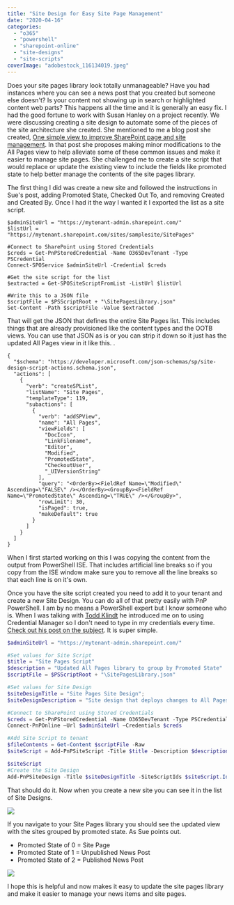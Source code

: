```yaml
---
title: "Site Design for Easy Site Page Management"
date: "2020-04-16"
categories: 
  - "o365"
  - "powershell"
  - "sharepoint-online"
  - "site-designs"
  - "site-scripts"
coverImage: "adobestock_116134019.jpeg"
---
```


Does your site pages library look totally unmanageable? Have you had instances where you can see a news post that you created but someone else doesn't? Is your content not showing up in search or highlighted content web parts? This happens all the time and it is generally an easy fix. I had the good fortune to work with Susan Hanley on a project recently. We were discussing creating a site design to automate some of the pieces of the site architecture she created. She mentioned to me a blog post she created, [One simple view to improve SharePoint page and site management](https://www.computerworld.com/article/3441838/one-simple-view-to-improve-sharepoint-page-and-site-management.html). In that post she proposes making minor modifications to the All Pages view to help alleviate some of these common issues and make it easier to manage site pages. She challenged me to create a site script that would replace or update the existing view to include the fields like promoted state to help better manage the contents of the site pages library.

The first thing I did was create a new site and followed the instructions in Sue's post, adding Promoted State, Checked Out To, and removing Created and Created By. Once I had it the way I wanted it I exported the list as a site script.

```
$adminSiteUrl = "https://mytenant-admin.sharepoint.com/"
$listUrl = "https://mytenant.sharepoint.com/sites/samplesite/SitePages"

#Connect to SharePoint using Stored Credentials
$creds = Get-PnPStoredCredential -Name O365DevTenant -Type PSCredential
Connect-SPOService $adminSiteUrl -Credential $creds

#Get the site script for the list
$extracted = Get-SPOSiteScriptFromList -ListUrl $listUrl

#Write this to a JSON file
$scriptFile = $PSScriptRoot + "\SitePagesLibrary.json"
Set-Content -Path $scriptFile -Value $extracted
```

That will get the JSON that defines the entire Site Pages list. This includes things that are already provisioned like the content types and the OOTB views. You can use that JSON as is or you can strip it down so it just has the updated All Pages view in it like this. .

```jscript
{
  "$schema": "https://developer.microsoft.com/json-schemas/sp/site-design-script-actions.schema.json",
  "actions": [
    {
      "verb": "createSPList",
      "listName": "Site Pages",
      "templateType": 119,
      "subactions": [
        {
          "verb": "addSPView",
          "name": "All Pages",
          "viewFields": [
            "DocIcon",
            "LinkFilename",
            "Editor",
            "Modified",
            "PromotedState",
            "CheckoutUser",
            "_UIVersionString"
          ],
          "query": "<OrderBy><FieldRef Name=\"Modified\" Ascending=\"FALSE\" /></OrderBy><GroupBy><FieldRef Name=\"PromotedState\" Ascending=\"TRUE\" /></GroupBy>",
          "rowLimit": 30,
          "isPaged": true,
          "makeDefault": true
        }
      ]
    }
  ]
}
```

When I first started working on this I was copying the content from the output from PowerShell ISE. That includes artificial line breaks so if you copy from the ISE window make sure you to remove all the line breaks so that each line is on it's own.

Once you have the site script created you need to add it to your tenant and create a new Site Design. You can do all of that pretty easily with PnP PowerShell. I am by no means a PowerShell expert but I know someone who is. When I was talking with [Todd Klindt](https://www.toddklindt.com/default.aspx) he introduced me on to using Credential Manager so I don't need to type in my credentials every time. [Check out his post on the subject](https://www.toddklindt.com/blog/Lists/Posts/Post.aspx?ID=800). It is super simple.

```powershell
$adminSiteUrl = "https://mytenant-admin.sharepoint.com/"

#Set values for Site Script
$title = "Site Pages Script"
$description = "Updated All Pages library to group by Promoted State"
$scriptFile = $PSScriptRoot + "\SitePagesLibrary.json"

#Set values for Site Design
$siteDesignTitle = "Site Pages Site Design";
$siteDesignDescription = "Site design that deploys changes to All Pages view to group by promoted state";

#Connect to SharePoint using Stored Credentials
$creds = Get-PnPStoredCredential -Name O365DevTenant -Type PSCredential
Connect-PnPOnline –Url $adminSiteUrl –Credentials $creds

#Add Site Script to tenant
$fileContents = Get-Content $scriptFile -Raw
$siteScript = Add-PnPSiteScript -Title $title -Description $description -Content $fileContents

$siteScript
#Create the Site Design
Add-PnPSiteDesign -Title $siteDesignTitle -SiteScriptIds $siteScript.Id -Description $siteDesignDescription -WebTemplate CommunicationSite
```

That should do it. Now when you create a new site you can see it in the list of Site Designs.

![](https://spdcp.com/wp-content/uploads/2020/04/site-design.jpg?w=1024)

If you navigate to your Site Pages library you should see the updated view with the sites grouped by promoted state. As Sue points out.

- Promoted State of 0 = Site Page
- Promoted State of 1 = Unpublished News Post
- Promoted State of 2 = Published News Post

![](https://spdcp.com/wp-content/uploads/2020/04/site-designs2.jpg?w=1024)

I hope this is helpful and now makes it easy to update the site pages library and make it easier to manage your news items and site pages.
